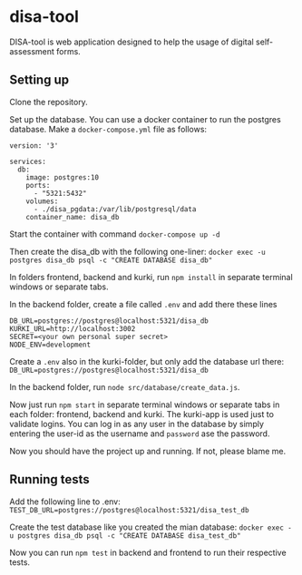 # disa-tool

DISA-tool is web application designed to help the usage of digital self-assessment forms.

## Setting up
Clone the repository.

Set up the database. You can use a docker container to run the postgres database.
Make a `docker-compose.yml` file as follows:
```
version: '3'

services:
  db:
    image: postgres:10
    ports:
      - "5321:5432"
    volumes:
      - ./disa_pgdata:/var/lib/postgresql/data
    container_name: disa_db
```
Start the container with command `docker-compose up -d`

Then create the disa_db with the following one-liner:
`docker exec -u postgres disa_db psql -c "CREATE DATABASE disa_db"`

In folders frontend, backend and kurki, run `npm install` in separate terminal windows or separate tabs.

In the backend folder, create a file called `.env` and add there these lines 
```
DB_URL=postgres://postgres@localhost:5321/disa_db
KURKI_URL=http://localhost:3002
SECRET=<your own personal super secret>
NODE_ENV=development
```

Create a `.env` also in the kurki-folder, but only add the database url there: `DB_URL=postgres://postgres@localhost:5321/disa_db`

In the backend folder, run `node src/database/create_data.js`.

Now just run `npm start` in separate terminal windows or separate tabs in each folder: frontend, backend and kurki. The kurki-app is used just to validate logins. You can log in as any user in the database by simply entering the user-id as the username and `password` ase the password.

Now you should have the project up and running. If not, please blame me.

## Running tests

Add the following line to .env: `TEST_DB_URL=postgres://postgres@localhost:5321/disa_test_db`

Create the test database like you created the mian database:
`docker exec -u postgres disa_db psql -c "CREATE DATABASE disa_test_db"`

Now you can run `npm test` in backend and frontend to run their respective tests.
